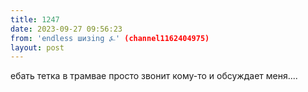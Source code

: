 ```yaml
---
title: 1247
date: 2023-09-27 09:56:23
from: 'endless шизing ⍼' (channel1162404975)
layout: post
---
```


ебать тетка в трамвае просто звонит кому-то и обсуждает меня....

